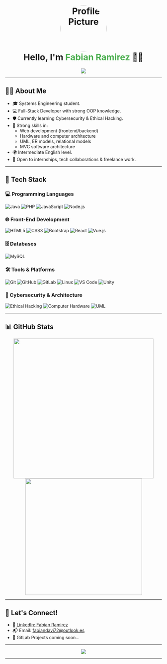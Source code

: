 <h1 align="center">
  <img src="https://i.postimg.cc/1tgg0VmB/Whats-App-Image-2025-06-16-at-10-28-51-PM.jpg" width="150" style="border-radius: 50%" alt="Profile Picture">
  <br>
  <b>Hello, I'm <span style="color:#4CAF50;">Fabian Ramirez</span></b> 👨‍💻
</h1>

<p align="center">
  <img src="https://readme-typing-svg.herokuapp.com?font=Fira+Code&duration=3000&pause=1000&color=00FF99&center=true&vCenter=true&width=435&lines=Full-Stack+Developer;Cybersecurity+Enthusiast;Systems+Engineering+Student;Loves+Clean+Architecture+%26+UML;Hardware+and+Ethical+Hacking+Knowledge" />
</p>

---

## 🧑‍💻 About Me

- 🎓 Systems Engineering student.
- 💻 Full-Stack Developer with strong OOP knowledge.
- 🛡️ Currently learning Cybersecurity & Ethical Hacking.
- 🧠 Strong skills in:
  - Web development (frontend/backend)
  - Hardware and computer architecture
  - UML, ER models, relational models
  - MVC software architecture
- 🌍 Intermediate English level.
- 🤝 Open to internships, tech collaborations & freelance work.

---

## 🚀 Tech Stack

### 💻 Programming Languages
![Java](https://img.shields.io/badge/Java-%23ED8B00?style=for-the-badge&logo=openjdk&logoColor=white)
![PHP](https://img.shields.io/badge/PHP-%23777BB4.svg?style=for-the-badge&logo=php&logoColor=white)
![JavaScript](https://img.shields.io/badge/JavaScript-%23F7DF1E.svg?style=for-the-badge&logo=javascript&logoColor=black)
![Node.js](https://img.shields.io/badge/Node.js-%23339933.svg?style=for-the-badge&logo=node.js&logoColor=white)

### 🌐 Front-End Development
![HTML5](https://img.shields.io/badge/HTML5-%23E34F26.svg?style=for-the-badge&logo=html5&logoColor=white)
![CSS3](https://img.shields.io/badge/CSS3-%231572B6.svg?style=for-the-badge&logo=css3&logoColor=white)
![Bootstrap](https://img.shields.io/badge/Bootstrap-%23563D7C.svg?style=for-the-badge&logo=bootstrap&logoColor=white)
![React](https://img.shields.io/badge/React-%2361DAFB.svg?style=for-the-badge&logo=react&logoColor=black)
![Vue.js](https://img.shields.io/badge/Vue.js-%2335495e.svg?style=for-the-badge&logo=vue.js&logoColor=4FC08D)

### 🗄️ Databases
![MySQL](https://img.shields.io/badge/MySQL-%2300f.svg?style=for-the-badge&logo=mysql&logoColor=white)

### 🛠️ Tools & Platforms
![Git](https://img.shields.io/badge/Git-%23F05033.svg?style=for-the-badge&logo=git&logoColor=white)
![GitHub](https://img.shields.io/badge/GitHub-%23121011.svg?style=for-the-badge&logo=github&logoColor=white)
![GitLab](https://img.shields.io/badge/GitLab-%23181717.svg?style=for-the-badge&logo=gitlab&logoColor=orange)
![Linux](https://img.shields.io/badge/Linux-FCC624?style=for-the-badge&logo=linux&logoColor=black)
![VS Code](https://img.shields.io/badge/VSCode-%23007ACC.svg?style=for-the-badge&logo=visual-studio-code&logoColor=white)
![Unity](https://img.shields.io/badge/Unity-%23000000.svg?style=for-the-badge&logo=unity&logoColor=white)

### 🔐 Cybersecurity & Architecture
![Ethical Hacking](https://img.shields.io/badge/Ethical_Hacking-%23FF4500.svg?style=for-the-badge&logo=hackthebox&logoColor=white)
![Computer Hardware](https://img.shields.io/badge/Hardware-Knowledge-%234CAF50?style=for-the-badge)
![UML](https://img.shields.io/badge/UML-Diagrams-%2300BFFF?style=for-the-badge)

---

## 📊 GitHub Stats

<div align="center">
  <img src="https://github-readme-stats.vercel.app/api?username=Fabian-08&show_icons=true&theme=tokyonight" width="450"/>
  <img src="https://github-readme-stats.vercel.app/api/top-langs/?username=Fabian-08&layout=compact&theme=tokyonight" width="375"/>
</div>

---

## 🔗 Let's Connect!

- 💼 [LinkedIn: Fabian Ramirez](https://www.linkedin.com/in/fabian-david-ramirez-martinez-04625818a)
- 📬 Email: fabiandavi72@outlook.es
- 🧠 GitLab Projects coming soon...

---

<p align="center">
  <img src="https://user-images.githubusercontent.com/73097560/115834477-dbab4500-a447-11eb-908a-139a6edaec5c.gif" />
</p>

---
